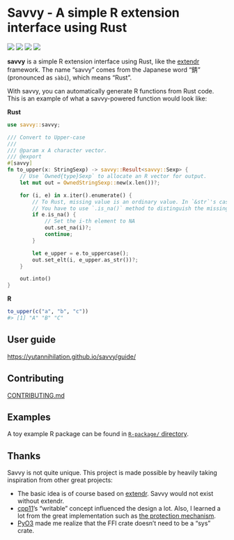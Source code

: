 

<!-- README.md is generated from README.qmd. Please edit that file -->

# Savvy - A simple R extension interface using Rust

<!-- badges: start -->

[![](https://img.shields.io/github/actions/workflow/status/yutannihilation/savvy/R-CMD-check.yaml?style=flat-square&logo=github)](https://github.com/yutannihilation/savvy/actions/workflows/R-CMD-check.yaml)
[![](https://img.shields.io/crates/v/savvy.svg?style=flat-square&logo=rust)](https://crates.io/crates/savvy)
[![](https://img.shields.io/docsrs/savvy.svg?style=flat-square&logo=docsdotrs)](https://docs.rs/savvy/latest/)
[![](https://img.shields.io/badge/%C2%AF%5C_(%E3%83%84)_%2F%C2%AF-green?style=flat-square&logo=docsdotrs&label=docs%20(dev)&labelColor=grey.png)](https://yutannihilation.github.io/savvy/reference/savvy/)

<!-- badges: end -->

**savvy** is a simple R extension interface using Rust, like the
[extendr](https://extendr.github.io/) framework. The name “savvy” comes
from the Japanese word “錆” (pronounced as `sàbí`), which means “Rust”.

With savvy, you can automatically generate R functions from Rust code.
This is an example of what a savvy-powered function would look like:

**Rust**

``` rust
use savvy::savvy;

/// Convert to Upper-case
/// 
/// @param x A character vector.
/// @export
#[savvy]
fn to_upper(x: StringSexp) -> savvy::Result<savvy::Sexp> {
    // Use `Owned{type}Sexp` to allocate an R vector for output.
    let mut out = OwnedStringSexp::new(x.len())?;

    for (i, e) in x.iter().enumerate() {
        // To Rust, missing value is an ordinary value. In `&str`'s case, it's just "NA".
        // You have to use `.is_na()` method to distinguish the missing value.
        if e.is_na() {
            // Set the i-th element to NA
            out.set_na(i)?;
            continue;
        }

        let e_upper = e.to_uppercase();
        out.set_elt(i, e_upper.as_str())?;
    }

    out.into()
}
```

**R**

``` r
to_upper(c("a", "b", "c"))
#> [1] "A" "B" "C"
```

## User guide

<https://yutannihilation.github.io/savvy/guide/>

## Contributing

[CONTRIBUTING.md](./CONTRIBUTING.md)

## Examples

A toy example R package can be found in [`R-package/`
directory](https://github.com/yutannihilation/savvy/tree/main/R-package).

## Thanks

Savvy is not quite unique. This project is made possible by heavily
taking inspiration from other great projects:

- The basic idea is of course based on
  [extendr](https://github.com/extendr/extendr/). Savvy would not exist
  without extendr.
- [cpp11](https://cpp11.r-lib.org/)’s “writable” concept influenced the
  design a lot. Also, I learned a lot from the great implementation such
  as [the protection
  mechanism](https://cpp11.r-lib.org/articles/internals.html#protection).
- [PyO3](https://github.com/PyO3/pyo3) made me realize that the FFI
  crate doesn’t need to be a “sys” crate.
